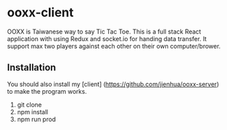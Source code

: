# ooxx-client
OOXX is Taiwanese way to say Tic Tac Toe. This is a full stack React application with using Redux and socket.io for handing data transfer.
It support max two players against each other on their own computer/brower. 


## Installation
You should also install my [client] (https://github.com/jienhua/ooxx-server) to make the program works.

1. git clone
2. npm install
3. npm run prod

